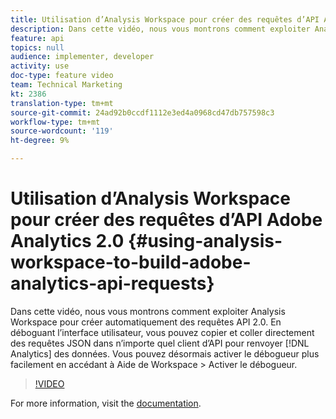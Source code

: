 ```yaml
---
title: Utilisation d’Analysis Workspace pour créer des requêtes d’API Adobe Analytics 2.0
description: Dans cette vidéo, nous vous montrons comment exploiter Analysis Workspace pour créer automatiquement des requêtes API 2.0. En déboguant l’interface utilisateur, vous pouvez copier et coller directement des requêtes JSON dans n’importe quel client d’API pour renvoyer des données Analytics.
feature: api
topics: null
audience: implementer, developer
activity: use
doc-type: feature video
team: Technical Marketing
kt: 2386
translation-type: tm+mt
source-git-commit: 24ad92b0ccdf1112e3ed4a0968cd47db757598c3
workflow-type: tm+mt
source-wordcount: '119'
ht-degree: 9%

---
```



# Utilisation d’Analysis Workspace pour créer des requêtes d’API Adobe Analytics 2.0 {#using-analysis-workspace-to-build-adobe-analytics-api-requests}

Dans cette vidéo, nous vous montrons comment exploiter Analysis Workspace pour créer automatiquement des requêtes API 2.0. En déboguant l’interface utilisateur, vous pouvez copier et coller directement des requêtes JSON dans n’importe quel client d’API pour renvoyer [!DNL Analytics] des données. Vous pouvez désormais activer le débogueur plus facilement en accédant à Aide de Workspace > Activer le débogueur.

>[!VIDEO](https://video.tv.adobe.com/v/25890/?quality=12)

For more information, visit the [documentation](https://www.adobe.io/apis/experiencecloud/analytics/docs.html#!AdobeDocs/analytics-2.0-apis/master/reporting-tricks.md).
